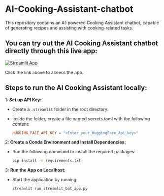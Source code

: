 # AI-Cooking-Assistant-chatbot
This repository contains an AI-powered Cooking Assistant chatbot, capable of generating recipes
and assisting with cooking-related tasks.

## You can try out the AI Cooking Assistant chatbot directly through this live app:

[![Streamlit App](https://static.streamlit.io/badges/streamlit_badge_black_white.svg)]( https://ai-cooking-assistant-chatbot.streamlit.app/)

Click the link above to access the app.

## Steps to run the AI Cooking Assistant locally:

1: **Set up API Key:**

   - Create a `.streamlit` folder in the root directory.
   - Inside the folder, create a file named secrets.toml with the following content:
     
     ```toml
     HUGGING_FACE_API_KEY = "<Enter_your_HuggingFace_Api_key>"
     ```
         
2: **Create a Conda Environment and Install Dependencies:**

   - Run the following command to install the required packages:
     
     ```cmd 
     pip install -r requirements.txt

3: **Run the App on Localhost:**

   - Start the application by running:
     
     ```cmd 
     streamlit run streamlit_bot_app.py
